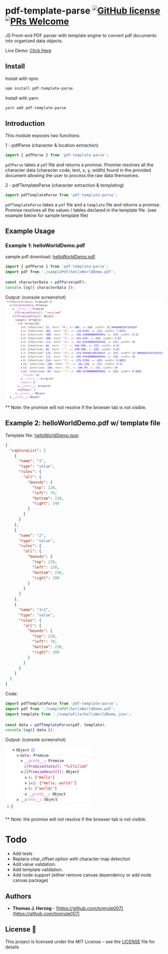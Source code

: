 # pdf-template-parse [![GitHub license](https://img.shields.io/badge/license-MIT-blue.svg)](https://github.com/tomrule007/pdf-text.js/blob/development/LICENSE) [![PRs Welcome](https://img.shields.io/badge/PRs-welcome-brightgreen.svg)](https://github.com/tomrule007/pdf-text.js/blob/development/CONTRIBUTING.md)

JS Front-end PDF parser with template engine to convert pdf documents into organized data objects.

Live Demo: [Click Here](https://pdftext.netlify.com/)

## Install

Install with npm:

```bash
npm install pdf-template-parse
```

Install with yarn:

```bash
yarn add pdf-template-parse
```

## Introduction

This module exposes two functions:

1 - pdfParse (character & location extraction)

```js
import { pdfParse } from 'pdf-template-parse';
```

`pdfParse` takes a `pdf` file and returns a promise. Promise resolves all the character data (character code, text, x, y, width) found in the provided document allowing the user to process the raw data themselves.

2 - pdfTemplateParse (character extraction & templating)

```js
import pdfTemplateParse from 'pdf-template-parse';
```

`pdfTemplateParse` takes a `pdf` file and a `template` file and returns a promise. Promise resolves all the values / tables declared in the template file. (see example below for sample template file)

## Example Usage

### Example 1: helloWorldDemo.pdf

sample pdf download: [helloWorldDemo.pdf](https://pdftext.netlify.app/pdfs/helloWorldDemo.pdf)

```js
import { pdfParse } from 'pdf-template-parse';
import pdf from './samplePdf/helloWorldDemo.pdf';

const characterData = pdfParse(pdf);
console.log({ characterData });
```

Output: (console screenshot)
![example one console screenshot](./readmeImages/exampleOneOutput.png)

\*\* Note: the promise will not resolve if the browser tab is not visible.

## Example 2: **helloWorldDemo.pdf w/ template file**

Template file: [helloWorldDemo.json](https://pdftext.netlify.app/templates/helloWorldDemo.json)

```json
{
  "captureList": [
    {
      "name": "1",
      "type": "value",
      "rules": {
        "all": {
          "bounds": {
            "top": 220,
            "left": 70,
            "bottom": 230,
            "right": 140
          }
        }
      }
    },
    {
      "name": "2",
      "type": "value",
      "rules": {
        "all": {
          "bounds": {
            "top": 220,
            "left": 150,
            "bottom": 230,
            "right": 200
          }
        }
      }
    },
    {
      "name": "1+2",
      "type": "value",
      "rules": {
        "all": {
          "bounds": {
            "top": 220,
            "left": 70,
            "bottom": 230,
            "right": 200
          }
        }
      }
    }
  ]
}
```

Code:

```js
import pdfTemplateParse from 'pdf-template-parse';
import pdf from './samplePdf/helloWorldDemo.pdf';
import template from './sampleFile/helloWorldDemo.json';

const data = pdfTemplateParse(pdf, template);
console.log({ data });
```

Output: (console screenshot)

![example two console screenshot](./readmeImages/exampleTwoOutput.png)

\*\* Note: the promise will not resolve if the browser tab is not visible.

# Todo

- Add tests
- Replace char_offset option with character map detection
- Add value validation.
- Add template validation.
- Add node support (either remove canvas dependency or add node canvas package)

## Authors

- **Thomas J. Herzog** - [https://github.com/tomrule007](https://github.com/tomrule007)

## License 📄

This project is licensed under the MIT License - see the [LICENSE](/LICENSE) file for details

